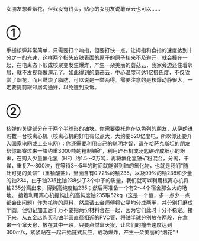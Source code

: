 女朋友想看烟花，但我没有钱买，贴心的女朋友说蘑菇云也可以……
# ①
手搓核弹非常简单，只需要打个响指，但要打快一点，让拇指和食指的速度达到十分之一的光速，这样两个指头皮肤表面的原子的原子核来不及避开，就会撞在一起，在电离态下形成核聚变发生爆炸，产生一朵美丽的蘑菇云，我家旁边还住着邻居，就不发视频做演示了。如此得到的蘑菇云，中心温度可达1亿摄氏度，不仅欣赏了烟花，而且燃烧了脂肪，可以说是一举两得。需要注意的是核爆动静很大，一定要提前跟邻居沟通好，以免遭到投诉。
# ②
核弹的关键部分在于两个半球形的铀块。你需要委托你在以色列的朋友，从伊朗进购数一台核离心机（核离心机的好电有亿点大，大约要520亿度电，所以你还要介入国家电网或工业电网）；你还需要利用自己的聪明才智，请在哈萨克斯坦的朋友帮你邮寄过来一块约重3000吨的粗制铀矿，利用碎石机或汤匙碾碎成细小的粉末，在购入少量氟化氢（HF）约1.5～2万吨，再将氟化氢铀矿粉混合，分离，干燥，重复7～800次，在等待3～5年的时间就能得到铀的氧化物，也就是我们“随处可见的黄饼”（重铀酸盐），里面含有0.72%的铀235，以及99%的铀238和少量的铀234，由于铀235比铀238少了3个中子的质量，我们就可以利用核离心机将铀235分离出来，得到高纯度铀235；然后再准备一个有2～4个宿舍那么大的场地。
接着利用离心机提纯出的高纯度铀235取52kg（这是一个值，多一点少一点都会出问题）作为核弹的原料，然后请五金师傅将它平均分成两半，并分别打磨成半圆，但切记加工后千万不要把两份材料合在一起，因为它们此时十分不稳定。接下来，从五金店购买和铀半圆直径相近的PVC管，将铀半球分别放在两段，在拿来一个窜天猴，放在其中一段，只要点燃窜天猴，让它们的撞击速度达到300m/s，紧紧贴在一起开始链式反应，成功爆炸，产生一朵美丽的“烟花”！